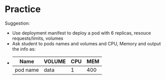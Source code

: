# Practice
 Suggestion:
  - Use deployment manifest to deploy a pod with 6 replicas, resouce requests/limits, volumes
  - Ask student to pods names and volumes and CPU, Memory and output the info as:
- | Name | VOLUME | CPU | MEM|
   |------|--------|-----|---|
   |pod name| data| 1    | 400|
   